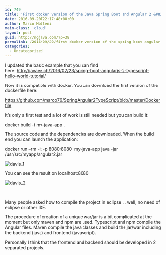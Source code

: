 ```yaml
---
id: 749
title: 'First docker version of the Java Spring Boot and Angular 2 &#8216;Hello World&#8217; tutorial'
date: 2016-09-20T22:17:48+00:00
author: Marco Molteni
main-class: 'cloud'
layout: post
guid: http://ngjava.com/?p=38
permalink: /2016/09/20/first-docker-version-of-the-spring-boot-angular-2-sample-application/
categories:
  - Uncategorized
---
```

I updated the basic example that you can find here: <http://javaee.ch/2016/02/23/spring-boot-angularjs-2-typescript-hello-world-tutorial/>

Now it is compatible with docker. You can download the first version of the dockerfile here:

<https://github.com/marco76/SpringAngular2TypeScript/blob/master/Dockerfile>

It&#8217;s only a first test and a lot of work is still needed but you can build it:

<p class="p1">
  <span class="s1">docker build -t my-java-app .</span>
</p>

<p class="p1">
  The source code and the dependencies are downloaded. When the build end you can launch the application:
</p>

<p class="p1">
  <span class="s1">docker run &#8211;rm -it -p 8080:8080<span class="Apple-converted-space">  </span>my-java-app java -jar /usr/src/myapp/</span><span class="s2">angular2.jar </span>
</p>

<img class="alignnone wp-image-39 size-large" src="https://i1.wp.com/javaee.ch/wp-content/uploads/2016/09/davis_1.png?resize=945%2C221" alt="davis_1" data-recalc-dims="1" />

You can see the result on localhost:8080

<img class="alignnone size-medium wp-image-40" src="https://i1.wp.com/javaee.ch/wp-content/uploads/2016/09/davis_2.png?resize=300%2C141" alt="davis_2" data-recalc-dims="1" />

&nbsp;

Many people asked how to compile the project in eclipse &#8230; well, no need of eclipse or other IDE.
  
The procedure of creation of a unique war/jar is a bit complicated at the moment but only maven and npm are used. Typescript and npm compile the Angular files. Maven compile the java classes and build the jar/war including the backend (java) and frontend (javascript).

Personally I think that the frontend and backend should be developed in 2 separated projects.